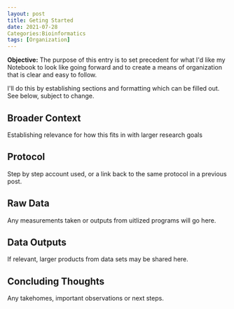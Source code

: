 ```yaml
---
layout: post
title: Geting Started
date: 2021-07-28 
Categories:Bioinformatics
tags: [Organization]
---
```



**Objective:** The purpose of this entry is to set precedent for what I'd like my Notebook to look like going forward and to create a means of organization that is clear and easy to follow.

I'll do this by establishing sections and formatting which can be filled out. See below, subject to change.

## Broader Context
Establishing relevance for how this fits in with larger research goals

## Protocol 
Step by step account used, or a link back to the same protocol in a previous post.

## Raw Data
Any measurements taken or outputs from uitlized programs will go here.

## Data Outputs
If relevant, larger products from data sets may be shared here.

## Concluding Thoughts
Any takehomes, important observations or next steps.

